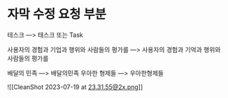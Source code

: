 # 자막 수정 요청 부분

테스크 —> 태스크 또는 Task


사용자의 경험과 기업과 행위와 사람들의 평가를 —> 사용자의 경험과 기억과 행위와 사람들의 평가를

배달의 민족 —> 배달의민족
우아한 형제들 —> 우아한형제들


![[CleanShot 2023-07-19 at 23.31.55@2x.png]]